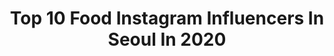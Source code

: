 ---
title: Top 10 Food Instagram Influencers In Seoul In 2020
description: >-
  Find top food Instagram influencers in Seoul in 2020. Most popular hashtags: #food #seoul #korea #foodie.
platform: Instagram
profiles:
  - username: "thekoreandreamfr"
    fullname: >-
      Thekoreandreamfr 🇰🇷🎎
    location: "South Korea"
    followers: 18404
    engagement: 842
    commentsToLikes: 0.020507
    avatar: "https://scontent-lhr8-1.cdninstagram.com/v/t51.2885-19/s320x320/69421080_2420227138069693_8607400192473300992_n.jpg?_nc_ht=scontent-lhr8-1.cdninstagram.com&_nc_ohc=_CbtPCPOk_QAX96od1g&oh=f9d7c92c867cfbd3e512bd59a9793b5d&oe=5EBC9919"
    verified: false
    hashtags: "#insadong, #cerisiers, #shooting, #bouffecoreennes"
  - username: "suyeon71318"
    fullname: >-
      T걸
    location: "South Korea"
    followers: 36580
    engagement: 251
    commentsToLikes: 0.008974
    avatar: "https://scontent-amt2-1.cdninstagram.com/v/t51.2885-19/s320x320/11372181_467456206754623_1006546174_a.jpg?_nc_ht=scontent-amt2-1.cdninstagram.com&_nc_ohc=dm89M4EIp-wAX8pt5Xb&oh=1bed849d45b065767d7c45c3b0aadab3&oe=5EB907F7"
    verified: false
    hashtags: "#romance, #sbsplus, #1000, #monsterrepublic"
  - username: "bubminji"
    fullname: >-
      Minji’s foodstagram
    location: "South Korea"
    followers: 3283
    engagement: 1322
    commentsToLikes: 0.272500
    avatar: "https://scontent-ams4-1.cdninstagram.com/v/t51.2885-19/s320x320/42161353_249756002395280_5256580915609468928_n.jpg?_nc_ht=scontent-ams4-1.cdninstagram.com&_nc_ohc=HU8LLulTfgwAX8afUF4&oh=a595874e9f3f91871ed9164e5012d6fb&oe=5EBB5BF4"
    verified: false
    hashtags: ""
  - username: "stephaniekimchi"
    fullname: >-
      스테파니킴치 ♡ ⋆⁺₊⋆ ☾
    location: "South Korea"
    followers: 21435
    engagement: 560
    commentsToLikes: 0.031864
    avatar: "https://scontent-lhr8-1.cdninstagram.com/v/t51.2885-19/s150x150/90087510_1138021536538458_2636171001238388736_n.jpg?_nc_ht=scontent-lhr8-1.cdninstagram.com&_nc_ohc=-GJ3HJIQ3aEAX-ZIWfI&oh=82ed85176f2b6ab9a6281b24191b41ef&oe=5EBB08B2"
    verified: false
    hashtags: "#shrimpoverload"
  - username: "dj_dd_"
    fullname: >-
      DJ DD
    location: "South Korea"
    followers: 18060
    engagement: 386
    commentsToLikes: 0.037735
    avatar: "https://scontent-ams4-1.cdninstagram.com/v/t51.2885-19/s320x320/55777077_1045821818951535_4549492817512103936_n.jpg?_nc_ht=scontent-ams4-1.cdninstagram.com&_nc_ohc=Bkv6DZ3oYkQAX-VWWve&oh=c677046297219802f50d882aade62c64&oe=5EBA4CD5"
    verified: false
    hashtags: "#hightechseoul, #halloween, #happynewyear, #bodyfunk"
  - username: "ssoyoung_mukbang"
    fullname: >-
      Ssoyoung 먹방🍖
    location: "South Korea"
    followers: 76047
    engagement: 606
    commentsToLikes: 0.086734
    avatar: "https://scontent-hbe1-1.cdninstagram.com/v/t51.2885-19/s320x320/56332609_401505273917277_2265873171678756864_n.jpg?_nc_ht=scontent-hbe1-1.cdninstagram.com&_nc_ohc=cNmUW4fMnI4AX_uUHVk&oh=57b58d67c7d6c28824c434f7d706888a&oe=5EA4B27E"
    verified: false
    hashtags: "#asmr, #eat, #eating, #mukbangvideo"
  - username: "bingleytheboston"
    fullname: >-
      Bingley
    location: "South Korea"
    followers: 8108
    engagement: 703
    commentsToLikes: 0.023376
    avatar: "https://scontent-lhr8-1.cdninstagram.com/v/t51.2885-19/s320x320/75487950_2497392720496626_2445893564794667008_n.jpg?_nc_ht=scontent-lhr8-1.cdninstagram.com&_nc_ohc=OA_lZ9T68swAX_XNmnM&oh=3b1c9d1317bca810766ffd7c0aa96266&oe=5EBAA41E"
    verified: false
    hashtags: "#bandana, #easter, #couplegoals, #canadiangirl"
  - username: "soultossol"
    fullname: >-
      HS Park
    location: "South Korea"
    followers: 23371
    engagement: 390
    commentsToLikes: 0.004653
    avatar: "https://scontent-ams4-1.cdninstagram.com/v/t51.2885-19/s320x320/26870953_146928605980264_4515695251708444672_n.jpg?_nc_ht=scontent-ams4-1.cdninstagram.com&_nc_ohc=kai_xufnVqcAX-a9iAX&oh=069c0eac0f2dc2e9f57110a8551c4440&oe=5EB4ADF5"
    verified: false
    hashtags: "#vosneromanee, #kojima, #michelinguide, #meursault"
  - username: "welcometothepanoptico"
    fullname: >-
      세바 ~ (SHIPPO-YO) 🍶
    location: "South Korea"
    followers: 58804
    engagement: 1903
    commentsToLikes: 0.013068
    avatar: "https://scontent-ams4-1.cdninstagram.com/v/t51.2885-19/s320x320/50794052_2037726899638990_2861496689372430336_n.jpg?_nc_ht=scontent-ams4-1.cdninstagram.com&_nc_ohc=zFYyjlan91QAX_JJSzI&oh=cac4e11f4d6938c4ffa9ce9a5623c2b3&oe=5EBAEB28"
    verified: false
    hashtags: "#namjoon, #season, #vsco, #lifestyle"
  - username: "sssuerose"
    fullname: >-
      로즈의 진지한 카페투어
    location: "South Korea"
    followers: 99455
    engagement: 386
    commentsToLikes: 0.015088
    avatar: "https://scontent-ams4-1.cdninstagram.com/v/t51.2885-19/s320x320/13671149_291886561163844_1066380033_a.jpg?_nc_ht=scontent-ams4-1.cdninstagram.com&_nc_ohc=pTd7Bgdjx74AX-fjq5d&oh=8d4b3cd197755f61d856dc94ce57163b&oe=5EBC2166"
    verified: false
    hashtags: "#sandwich, #table, #seoulfood, #foodie"
---